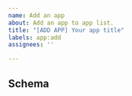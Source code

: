 ```yaml
---
name: Add an app
about: Add an app to app list.
title: "[ADD APP] Your app title"
labels: app:add
assignees: ''

---
```


## Schema
<!-- paste schema of your app here -->
```yaml
```
